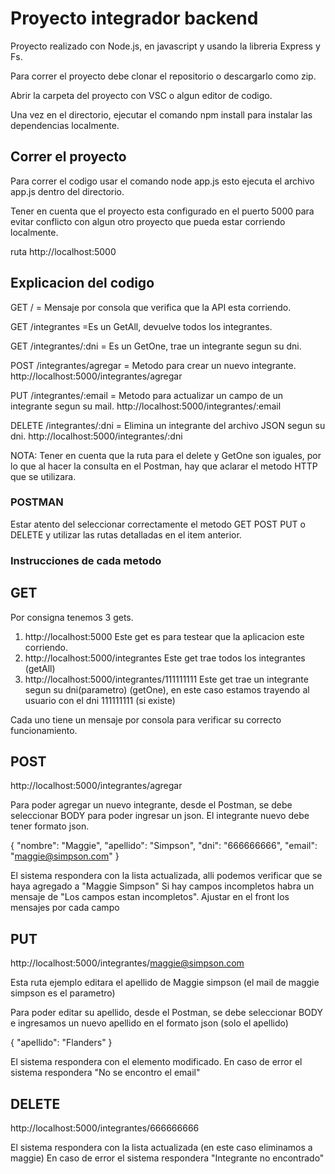 # Proyecto integrador backend

Proyecto realizado con Node.js, en javascript y usando la libreria Express y Fs.

Para correr el proyecto debe clonar el repositorio o descargarlo como zip.

Abrir la carpeta del proyecto con VSC o algun editor de codigo.

Una vez en el directorio, ejecutar el comando npm install para instalar las dependencias localmente.

## Correr el proyecto

Para correr el codigo usar el comando node app.js esto ejecuta el archivo app.js dentro del directorio.

Tener en cuenta que el proyecto esta configurado en el puerto 5000 para evitar conflicto con algun otro proyecto que pueda estar corriendo localmente.

ruta http://localhost:5000

## Explicacion del codigo

GET / = Mensaje por consola que verifica que la API esta corriendo.

GET /integrantes =Es un GetAll, devuelve todos los integrantes.

GET /integrantes/:dni = Es un GetOne, trae un integrante segun su dni.

POST /integrantes/agregar = Metodo para crear un nuevo integrante. http://localhost:5000/integrantes/agregar

PUT /integrantes/:email = Metodo para actualizar un campo de un integrante segun su mail. http://localhost:5000/integrantes/:email

DELETE /integrantes/:dni = Elimina un integrante del archivo JSON segun su dni. http://localhost:5000/integrantes/:dni

NOTA: Tener en cuenta que la ruta para el delete y GetOne son iguales, por lo que al hacer la consulta en el Postman, hay que aclarar el metodo HTTP que se utilizara.

### POSTMAN

Estar atento del seleccionar correctamente el metodo GET POST PUT o DELETE y utilizar las rutas detalladas en el item anterior.

### Instrucciones de cada metodo

## GET

Por consigna tenemos 3 gets.

1. http://localhost:5000 Este get es para testear que la aplicacion este corriendo.
2. http://localhost:5000/integrantes Este get trae todos los integrantes (getAll)
3. http://localhost:5000/integrantes/111111111 Este get trae un integrante segun su dni(parametro) (getOne), en este caso estamos trayendo al usuario con el dni 111111111 (si existe)

Cada uno tiene un mensaje por consola para verificar su correcto funcionamiento.

## POST

http://localhost:5000/integrantes/agregar

Para poder agregar un nuevo integrante, desde el Postman, se debe seleccionar BODY para poder ingresar un json.
El integrante nuevo debe tener formato json.

{
"nombre": "Maggie",
"apellido": "Simpson",
"dni": "666666666",
"email": "maggie@simpson.com"
}

El sistema respondera con la lista actualizada, alli podemos verificar que se haya agregado a "Maggie Simpson"
Si hay campos incompletos habra un mensaje de "Los campos estan incompletos". Ajustar en el front los mensajes por cada campo

## PUT

http://localhost:5000/integrantes/maggie@simpson.com

Esta ruta ejemplo editara el apellido de Maggie simpson (el mail de maggie simpson es el parametro)

Para poder editar su apellido, desde el Postman, se debe seleccionar BODY e ingresamos un nuevo apellido en el formato json (solo el apellido)

{
"apellido": "Flanders"
}

El sistema respondera con el elemento modificado.
En caso de error el sistema respondera "No se encontro el email"

## DELETE

http://localhost:5000/integrantes/666666666

El sistema respondera con la lista actualizada (en este caso eliminamos a maggie)
En caso de error el sistema respondera "Integrante no encontrado"

